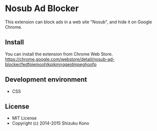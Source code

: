 Nosub Ad Blocker
==================

This extension can block ads in a web site "Nosub", and hide it on Google Chrome.

## Install
You can install the extension from Chrome Web Store.<br />
https://chrome.google.com/webstore/detail/nosub-ad-blocker/fedfpjemoohlkpjkmnggeidmpeghoofp

## Development environment
* CSS

## License
* MIT License
* Copyright (c) 2014-2015 Shizuku Kono
